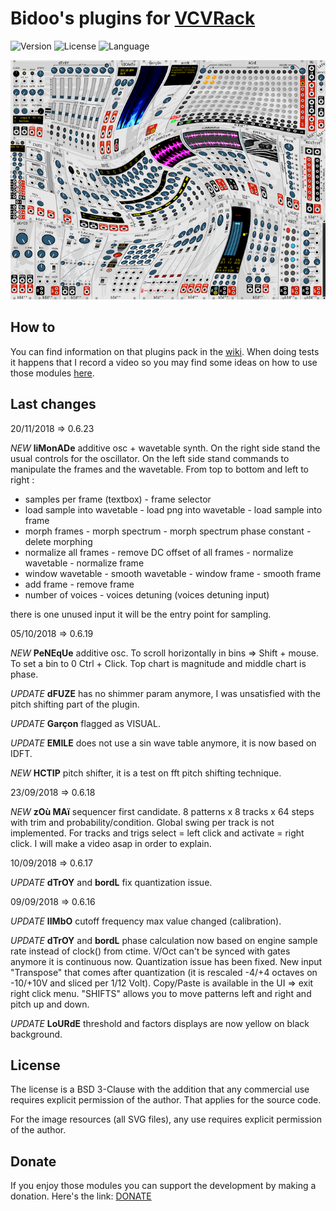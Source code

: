 # Bidoo's plugins for [VCVRack](https://vcvrack.com)

<!-- Version and License Badges -->
![Version](https://img.shields.io/badge/version-0.6.19-green.svg?style=flat-square)
![License](https://img.shields.io/badge/license-BSD3-blue.svg?style=flat-square)
![Language](https://img.shields.io/badge/language-C++-yellow.svg?style=flat-square)

![pack](/images/pack.png?raw=true "pack")

## How to

You can find information on that plugins pack in the [wiki](https://github.com/sebastien-bouffier/Bidoo/wiki). When doing tests it happens that I record a video so you may find some ideas on how to use those modules [here](https://www.youtube.com/bidoo).

## Last changes

20/11/2018 => 0.6.23

*NEW* **liMonADe** additive osc + wavetable synth. On the right side stand the usual controls for the oscillator. On the left side stand commands to manipulate the frames and the wavetable. From top to bottom and left to right :
* samples per frame (textbox) - frame selector
* load sample into wavetable - load png into wavetable - load sample into frame
* morph frames - morph spectrum - morph spectrum phase constant - delete morphing
* normalize all frames - remove DC offset of all frames - normalize wavetable - normalize frame
* window wavetable - smooth wavetable - window frame - smooth frame
* add frame - remove frame
* number of voices - voices detuning (voices detuning input)

there is one unused input it will be the entry point for sampling.

05/10/2018 => 0.6.19

*NEW* **PeNEqUe** additive osc. To scroll horizontally in bins => Shift + mouse. To set a bin to 0 Ctrl + Click. Top chart is magnitude and middle chart is phase.

*UPDATE* **dFUZE** has no shimmer param anymore, I was unsatisfied with the pitch shifting part of the plugin.

*UPDATE* **Garçon** flagged as VISUAL.

*UPDATE* **EMILE** does not use a sin wave table anymore, it is now based on IDFT.

*NEW* **HCTIP** pitch shifter, it is a test on fft pitch shifting technique.

23/09/2018 => 0.6.18

*NEW* **zOù MAï** sequencer first candidate. 8 patterns x 8 tracks x 64 steps with trim and probability/condition. Global swing per track is not implemented. For tracks and trigs select = left click and activate = right click. I will make a video asap in order to explain.

10/09/2018 => 0.6.17

*UPDATE* **dTrOY** and **bordL** fix quantization issue.

09/09/2018 => 0.6.16

*UPDATE* **lIMbO** cutoff frequency max value changed (calibration).

*UPDATE* **dTrOY** and **bordL** phase calculation now based on engine sample rate instead of clock() from ctime. V/Oct can't be synced with gates anymore it is continuous now. Quantization issue has been fixed. New input "Transpose" that comes after quantization (it is rescaled -4/+4 octaves on -10/+10V and sliced per 1/12 Volt). Copy/Paste is available in the UI => exit right click menu. "SHIFTS" allows you to move patterns left and right and pitch up and down.

*UPDATE* **LoURdE** threshold and factors displays are now yellow on black background.

## License

The license is a BSD 3-Clause with the addition that any commercial use requires explicit permission of the author. That applies for the source code.

For the image resources (all SVG files), any use requires explicit permission of the author.

## Donate

If you enjoy those modules you can support the development by making a donation. Here's the link: [DONATE](https://paypal.me/sebastienbouffier)
